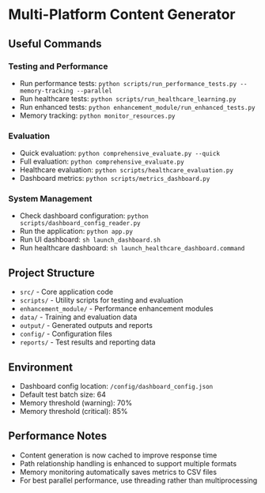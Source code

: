 # Multi-Platform Content Generator

## Useful Commands

### Testing and Performance
- Run performance tests: `python scripts/run_performance_tests.py --memory-tracking --parallel`
- Run healthcare tests: `python scripts/run_healthcare_learning.py`
- Run enhanced tests: `python enhancement_module/run_enhanced_tests.py`
- Memory tracking: `python monitor_resources.py`

### Evaluation
- Quick evaluation: `python comprehensive_evaluate.py --quick`
- Full evaluation: `python comprehensive_evaluate.py`
- Healthcare evaluation: `python scripts/healthcare_evaluation.py`
- Dashboard metrics: `python scripts/metrics_dashboard.py`

### System Management
- Check dashboard configuration: `python scripts/dashboard_config_reader.py`
- Run the application: `python app.py`
- Run UI dashboard: `sh launch_dashboard.sh`
- Run healthcare dashboard: `sh launch_healthcare_dashboard.command`

## Project Structure
- `src/` - Core application code
- `scripts/` - Utility scripts for testing and evaluation
- `enhancement_module/` - Performance enhancement modules
- `data/` - Training and evaluation data
- `output/` - Generated outputs and reports
- `config/` - Configuration files
- `reports/` - Test results and reporting data

## Environment
- Dashboard config location: `/config/dashboard_config.json`
- Default test batch size: 64
- Memory threshold (warning): 70%
- Memory threshold (critical): 85%

## Performance Notes
- Content generation is now cached to improve response time
- Path relationship handling is enhanced to support multiple formats
- Memory monitoring automatically saves metrics to CSV files
- For best parallel performance, use threading rather than multiprocessing